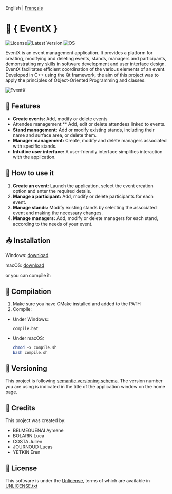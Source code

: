English | [Français](README_fr.md)

# 📅 **{ EventX }**

![License](https://img.shields.io/badge/License-UNLICENSE-red)![Latest Version](https://img.shields.io/badge/Version-1.0.0-blue) ![OS](https://img.shields.io/badge/OS-Windows%2FmacOS%2FLinux-green)


EventX is an event management application. It provides a platform for creating, modifying and deleting events, stands, managers and participants, demonstrating my skills in software development and user interface design. EventX facilitates efficient coordination of the various elements of an event. Developed in C++ using the Qt framework, the aim of this project was to apply the principles of Object-Oriented Programming and classes.

![EventX](https://i.imgur.com/gjX7Pxb.png)

## 🔧 Features

- **Create events:** Add, modify or delete events
- Attendee management:** Add, edit or delete attendees linked to events.
- **Stand management:** Add or modify existing stands, including their name and surface area, or delete them.
- **Manager management:** Create, modify and delete managers associated with specific stands.
- **Intuitive user interface:** A user-friendly interface simplifies interaction with the application.

## 📖 How to use it

1. **Create an event:** Launch the application, select the event creation option and enter the required details.
3. **Manage a participant:** Add, modify or delete participants for each event.
2. **Manage stands:** Modify existing stands by selecting the associated event and making the necessary changes.
3. **Manage managers:** Add, modify or delete managers for each stand, according to the needs of your event.

## 📥️ Installation

Windows: [download](https://github.com/belmeg/projet-poo/releases/)

macOS: [download](https://github.com/belmeg/projet-poo/releases/)

or you can compile it:

## 🔨 Compilation

1. Make sure you have CMake installed and added to the PATH
2. Compile:
- Under Windows::
    ```shell
    compile.bat
    ```
- Under macOS:
    ```bash
    chmod +x compile.sh
    bash compile.sh
    ```

## 🔢 Versioning
This project is following [semantic versioning schema](https://semver.org/).
The version number you are using is indicated in the title of the application window on the home page.

## 🤝 Credits
This project was created by:
- BELMEGUENAI Aymene
- BOLARIN Luca
- COSTA Julien
- JOURNOUD Lucas
- YETKIN Eren

## 📄 License
This software is under the [Unlicense](https://web.archive.org/web/20230703162904/https://unlicense.org/), terms of which are available in [UNLICENSE.txt](UNLICENSE.txt)
